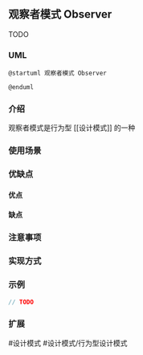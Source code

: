 ## 观察者模式 Observer
TODO
### UML
```plantuml
@startuml 观察者模式 Observer

@enduml
```

### 介绍
观察者模式是行为型 [[设计模式]] 的一种

### 使用场景


### 优缺点
#### 优点


#### 缺点


### 注意事项


### 实现方式


### 示例
```java
// TODO
```

### 扩展


#设计模式 #设计模式/行为型设计模式 
